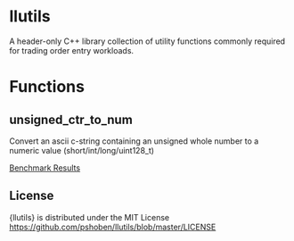 # llutils

A header-only C++ library collection of utility functions commonly required for trading order entry workloads.

# Functions

## unsigned_ctr_to_num 

Convert an ascii c-string containing an unsigned whole number to a numeric value (short/int/long/uint128_t)

[Benchmark Results](https://github.com/pshoben/llutils/blob/master/wiki/unsigned_cstr_to_num.md)



## License

{llutils} is distributed under the MIT License
<https://github.com/pshoben/llutils/blob/master/LICENSE>


